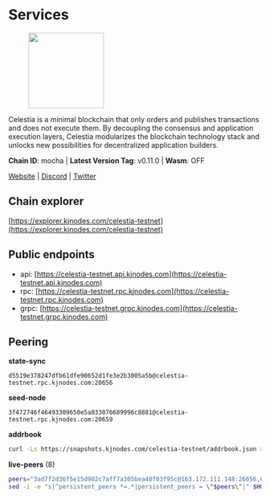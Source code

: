 # Services

<figure><img src="https://raw.githubusercontent.com/kj89/testnet_manuals/main/pingpub/logos/celestia.png" width="150" alt=""><figcaption></figcaption></figure>

Celestia is a minimal blockchain that only orders and publishes transactions and  does not execute them. By decoupling the consensus and application execution layers,  Celestia modularizes the blockchain technology stack and unlocks new possibilities  for decentralized application builders.

**Chain ID**: mocha | **Latest Version Tag**: v0.11.0 | **Wasm**: OFF

[Website](https://celestia.org) | [Discord](https://discord.gg/celestiacommunity) | [Twitter](https://twitter.com/CelestiaOrg)




## Chain explorer
[https://explorer.kjnodes.com/celestia-testnet](https://explorer.kjnodes.com/celestia-testnet)

## Public endpoints

* api: [https://celestia-testnet.api.kjnodes.com](https://celestia-testnet.api.kjnodes.com)
* rpc: [https://celestia-testnet.rpc.kjnodes.com](https://celestia-testnet.rpc.kjnodes.com)
* grpc: [https://celestia-testnet.grpc.kjnodes.com](https://celestia-testnet.grpc.kjnodes.com)

## Peering

**state-sync**

```text
d5519e378247dfb61dfe90652d1fe3e2b3005a5b@celestia-testnet.rpc.kjnodes.com:20656
```

**seed-node**

```text
3f472746f46493309650e5a033076689996c8881@celestia-testnet.rpc.kjnodes.com:20659
```

**addrbook**
```bash
curl -Ls https://snapshots.kjnodes.com/celestia-testnet/addrbook.json > $HOME/.celestia-app/config/addrbook.json
```

**live-peers** (8)
```bash
peers="3ad7f2d36f5e15d902c7aff7a305bea40f03f95c@163.172.111.148:26656,6a03b088a9e183e7faa897afcc6b50c6971a4cd5@159.69.5.164:26656,d5519e378247dfb61dfe90652d1fe3e2b3005a5b@65.109.68.190:20656,f98ee535cea1baf4a8fa438d1cd4e69ac836791f@65.21.234.47:26826,e8906342e657ace92e1ed8599f0949da8dd75fbd@146.19.24.52:20656,e286b562eddc6fea1b2635f6623430225666fb2f@147.135.144.58:26656,0d8b40858dcdf1e4370b2ed66b632bddf13a150d@75.119.143.147:26656,e6c28bd7cb4be3651942a9d93368651c97ee4733@65.108.65.36:20656"
sed -i -e "s|^persistent_peers *=.*|persistent_peers = \"$peers\"|" $HOME/.celestia-app/config/config.toml
```

